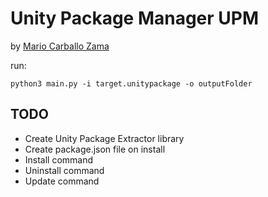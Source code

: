 # Unity Package Manager UPM
by [Mario Carballo Zama](http://arlefreak.com/)

run:

```
python3 main.py -i target.unitypackage -o outputFolder
```

## TODO

- Create Unity Package Extractor library
- Create package.json file on install
- Install command
- Uninstall command
- Update command
